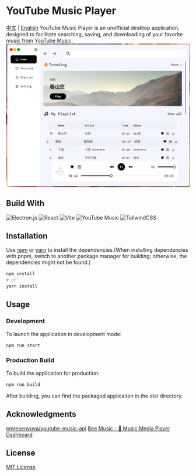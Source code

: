 # YouTube Music Player
[中文](./readme.md) | [English](./readme_en.md)
YouTube Music Player is an unofficial desktop application, designed to facilitate  searching, saving, and downloading of your favorite music from YouTube Music.
![img](./images/1.png)
## Build With
![Electron.js](https://img.shields.io/badge/Electron-191970?style=for-the-badge&logo=Electron&logoColor=white)
![React](https://img.shields.io/badge/react-%2320232a.svg?style=for-the-badge&logo=react&logoColor=%2361DAFB)
![Vite](https://img.shields.io/badge/vite-%23646CFF.svg?style=for-the-badge&logo=vite&logoColor=white)
![YouTube Music](https://img.shields.io/badge/YouTube_Music-FF0000?style=for-the-badge&logo=youtube-music&logoColor=white)
![TailwindCSS](https://img.shields.io/badge/tailwindcss-%2338B2AC.svg?style=for-the-badge&logo=tailwind-css&logoColor=white)


## Installation

Use [npm](https://www.npmjs.com/) or [yarn](https://yarnpkg.com/) to install the dependencies.(When installing dependencies with pnpm, switch to another package manager for building; otherwise, the dependencies might not be found.)

```bash
npm install
# or
yarn install
```
## Usage
### Development
To launch the application in development mode:
```bash
npm run start
```
### Production Build
To build the application for production:
```bash
npm run build
```
After building, you can find the packaged application in the dist directory.

## Acknowledgments
[emresenyuva/youtube-music-api](https://github.com/emresenyuva/youtube-music-api)
[Bee Music - 🎵 Music Media Player Dashboard](https://dribbble.com/shots/16618273-Bee-Music-Music-Media-Player-Dashboard)

## License
[MIT License](https://choosealicense.com/licenses/mit/)
